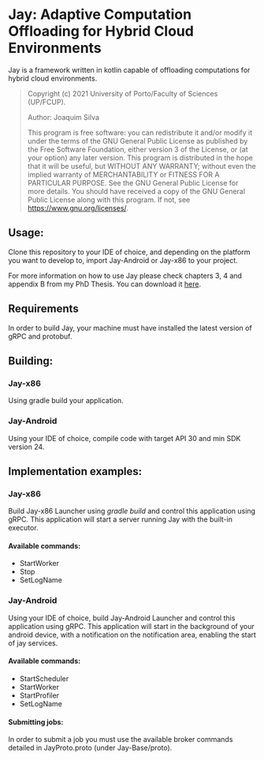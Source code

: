 # Jay: Adaptive Computation Offloading for Hybrid Cloud Environments

Jay is a framework written in kotlin capable of offloading computations for hybrid cloud environments.

> Copyright (c) 2021 University of Porto/Faculty of Sciences (UP/FCUP).
>
> Author: Joaquim Silva
>
> This program is free software: you can redistribute it and/or modify it under the terms of the GNU General Public License as published by the Free Software Foundation, either version 3 of the License, or (at your option) any later version.
> This program is distributed in the hope that it will be useful, but WITHOUT ANY WARRANTY; without even the implied warranty of MERCHANTABILITY or FITNESS FOR A PARTICULAR PURPOSE.  See the GNU General Public License for more details.
> You should have received a copy of the GNU General Public License along with this program. If not, see <https://www.gnu.org/licenses/>.


## Usage:

Clone this repository to your IDE of choice, and depending on the platform
you want to develop to, import Jay-Android or Jay-x86 to your project.

For more information on how to use Jay please check chapters 3, 4 and appendix B
from my PhD Thesis. You can download it [here](https://joaquimsilva.me/thesis.pdf).

## Requirements

In order to build Jay, your machine must have installed the latest version of
gRPC and protobuf.

## Building:

### Jay-x86
Using gradle build your application.

### Jay-Android
Using your IDE of choice, compile code with target API 30 and min SDK version 24.


## Implementation examples:

### Jay-x86

Build Jay-x86 Launcher using *gradle build* and control this application using
gRPC. This application will start a server running Jay with the built-in executor.

#### Available commands:
- StartWorker
- Stop
- SetLogName

### Jay-Android

Using your IDE of choice, build Jay-Android Launcher and control this application
using gRPC. This application will start in the background of your android device,
with a notification on the notification area, enabling the start of jay services.

#### Available commands:
- StartScheduler
- StartWorker
- StartProfiler
- SetLogName

#### Submitting jobs:
In order to submit a job you must use the available broker commands detailed in
JayProto.proto (under Jay-Base/proto).
